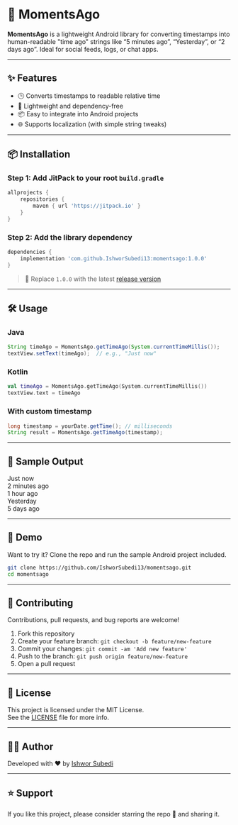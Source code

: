 
# 📱 MomentsAgo

**MomentsAgo** is a lightweight Android library for converting timestamps into human-readable "time ago" strings like “5 minutes ago”, “Yesterday”, or “2 days ago”. Ideal for social feeds, logs, or chat apps.

---

## ✨ Features

- 🕒 Converts timestamps to readable relative time
- 🧩 Lightweight and dependency-free
- 📦 Easy to integrate into Android projects
- 🌐 Supports localization (with simple string tweaks)

---

## 📦 Installation

### Step 1: Add JitPack to your root `build.gradle`
```groovy
allprojects {
    repositories {
        maven { url 'https://jitpack.io' }
    }
}
```

### Step 2: Add the library dependency
```groovy
dependencies {
    implementation 'com.github.IshworSubedi13:momentsago:1.0.0'
}
```

> 🔖 Replace `1.0.0` with the latest [release version](https://github.com/IshworSubedi13/momentsago/releases)

---

## 🛠 Usage

### Java
```java
String timeAgo = MomentsAgo.getTimeAgo(System.currentTimeMillis());
textView.setText(timeAgo);  // e.g., "Just now"
```

### Kotlin
```kotlin
val timeAgo = MomentsAgo.getTimeAgo(System.currentTimeMillis())
textView.text = timeAgo
```

### With custom timestamp
```java
long timestamp = yourDate.getTime(); // milliseconds
String result = MomentsAgo.getTimeAgo(timestamp);
```

---

## 🧪 Sample Output
Just now        
2 minutes ago         
1 hour ago              
Yesterday                  
5 days ago                 

---

## 🚀 Demo

Want to try it? Clone the repo and run the sample Android project included.

```bash
git clone https://github.com/IshworSubedi13/momentsago.git
cd momentsago
```

---

## 🤝 Contributing

Contributions, pull requests, and bug reports are welcome!

1. Fork this repository
2. Create your feature branch: `git checkout -b feature/new-feature`
3. Commit your changes: `git commit -am 'Add new feature'`
4. Push to the branch: `git push origin feature/new-feature`
5. Open a pull request

---

## 📄 License

This project is licensed under the MIT License.  
See the [LICENSE](LICENSE) file for more info.

---

## 🙋‍♂️ Author

Developed with ❤️ by [Ishwor Subedi](https://ishworsubedi.com.np)

---

## ⭐ Support

If you like this project, please consider starring the repo 🌟 and sharing it.
